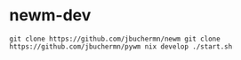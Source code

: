 # newm-dev

``
git clone https://github.com/jbuchermn/newm
git clone https://github.com/jbuchermn/pywm
nix develop
./start.sh
``
